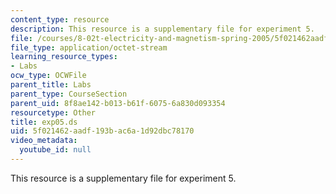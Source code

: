 ```yaml
---
content_type: resource
description: This resource is a supplementary file for experiment 5.
file: /courses/8-02t-electricity-and-magnetism-spring-2005/5f021462aadf193bac6a1d92dbc78170_exp05.ds
file_type: application/octet-stream
learning_resource_types:
- Labs
ocw_type: OCWFile
parent_title: Labs
parent_type: CourseSection
parent_uid: 8f8ae142-b013-b61f-6075-6a830d093354
resourcetype: Other
title: exp05.ds
uid: 5f021462-aadf-193b-ac6a-1d92dbc78170
video_metadata:
  youtube_id: null
---
```

This resource is a supplementary file for experiment 5.

